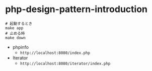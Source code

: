 # php-design-pattern-introduction

```
# 起動するとき
make app
# 止める時
make down 
```

- phpinfo
    - `http://localhost:8080/index.php`
- Iterator
    - `http://localhost:8080/iterator/index.php`
        